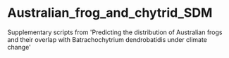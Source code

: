 # Australian_frog_and_chytrid_SDM
 Supplementary scripts from 'Predicting the distribution of Australian frogs and their overlap with Batrachochytrium dendrobatidis under climate change'
